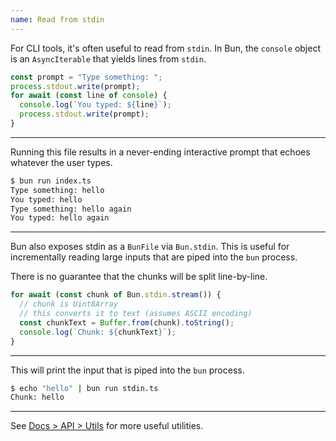 ```yaml
---
name: Read from stdin
---
```


For CLI tools, it's often useful to read from `stdin`. In Bun, the `console` object is an `AsyncIterable` that yields lines from `stdin`.

```ts#index.ts
const prompt = "Type something: ";
process.stdout.write(prompt);
for await (const line of console) {
  console.log(`You typed: ${line}`);
  process.stdout.write(prompt);
}
```

---

Running this file results in a never-ending interactive prompt that echoes whatever the user types.

```sh
$ bun run index.ts
Type something: hello
You typed: hello
Type something: hello again
You typed: hello again
```

---

Bun also exposes stdin as a `BunFile` via `Bun.stdin`. This is useful for incrementally reading large inputs that are piped into the `bun` process.

There is no guarantee that the chunks will be split line-by-line.

```ts#stdin.ts
for await (const chunk of Bun.stdin.stream()) {
  // chunk is Uint8Array
  // this converts it to text (assumes ASCII encoding)
  const chunkText = Buffer.from(chunk).toString();
  console.log(`Chunk: ${chunkText}`);
}
```

---

This will print the input that is piped into the `bun` process.

```sh
$ echo "hello" | bun run stdin.ts
Chunk: hello
```

---

See [Docs > API > Utils](/docs/api/utils) for more useful utilities.
